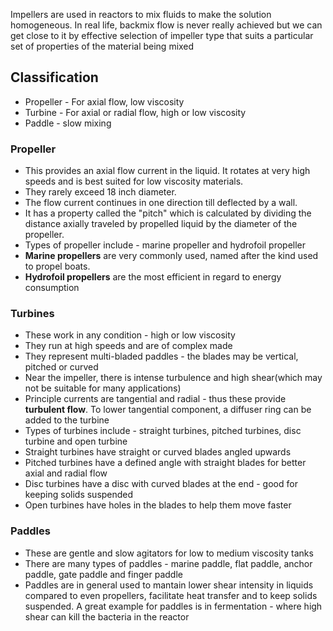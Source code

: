Impellers are used in reactors to mix fluids to make the solution homogeneous. In real life, backmix flow is never really achieved but we can get close to it by effective selection of impeller type that suits a particular set of properties of the material being mixed

## Classification
* Propeller - For axial flow, low viscosity
* Turbine - For axial or radial flow, high or low viscosity
* Paddle - slow mixing
### Propeller
* This provides an axial flow current in the liquid. It rotates at very high speeds and is best suited for low viscosity materials.
* They rarely exceed 18 inch diameter.
* The flow current continues in one direction till deflected by a wall.
* It has a property called the "pitch" which is calculated by dividing the distance axially traveled by propelled liquid by the diameter of the propeller.
* Types of propeller include - marine propeller and hydrofoil propeller
* **Marine propellers** are very commonly used, named after the kind used to propel boats.
* **Hydrofoil propellers** are the most efficient in regard to energy consumption
### Turbines
* These work in any condition - high or low viscosity 
* They run at high speeds and are of complex made
* They represent multi-bladed paddles - the blades may be vertical, pitched or curved
* Near the impeller, there is intense turbulence and high shear(which may not be suitable for many applications)
* Principle currents are tangential and radial - thus these provide **turbulent flow**. To lower tangential component, a diffuser ring can be added to the turbine
* Types of turbines include - straight turbines, pitched turbines, disc turbine and open turbine
* Straight turbines have straight or curved blades angled upwards
* Pitched turbines have a defined angle with straight blades for better axial and radial flow
* Disc turbines have a disc with curved blades at the end - good for keeping solids suspended 
* Open turbines have holes in the blades to help them move faster
### Paddles
* These are gentle and slow agitators for low to medium viscosity tanks
* There are many types of paddles - marine paddle, flat paddle, anchor paddle, gate paddle and finger paddle
* Paddles are in general used to mantain lower shear intensity in liquids compared to even propellers, facilitate heat transfer and to keep solids suspended. A great example for paddles is in fermentation - where high shear can kill the bacteria in the reactor